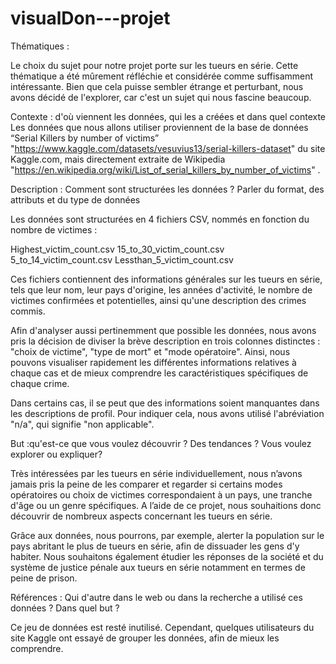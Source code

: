 # visualDon---projet  

Thématiques :

Le choix du sujet pour notre projet porte sur les tueurs en série. Cette thématique a été mûrement réfléchie et considérée comme suffisamment intéressante. Bien que cela puisse sembler étrange et perturbant, nous avons décidé de l'explorer, car c'est un sujet qui nous fascine beaucoup.
 
Contexte : d'où viennent les données, qui les a créées et dans quel contexte
Les données que nous allons utiliser proviennent de la base de données “Serial Killers by number of victims” "https://www.kaggle.com/datasets/vesuvius13/serial-killers-dataset" du site Kaggle.com, mais directement extraite de Wikipedia "https://en.wikipedia.org/wiki/List_of_serial_killers_by_number_of_victims" .  


Description :  Comment sont structurées les données ? Parler du format, des attributs et du type de données

Les données sont structurées en 4 fichiers CSV, nommés en fonction du nombre de victimes :

Highest_victim_count.csv
15_to_30_victim_count.csv
5_to_14_victim_count.csv
Lessthan_5_victim_count.csv

Ces fichiers contiennent des informations générales sur les tueurs en série, tels que leur nom, leur pays d'origine, les années d'activité, le nombre de victimes confirmées et potentielles, ainsi qu'une description des crimes commis.
 
Afin d'analyser aussi pertinemment que possible les données, nous avons pris la décision de diviser la brève description en trois colonnes distinctes : "choix de victime", "type de mort" et "mode opératoire". Ainsi, nous pouvons visualiser rapidement les différentes informations relatives à chaque cas et de mieux comprendre les caractéristiques spécifiques de chaque crime.

Dans certains cas, il se peut que des informations soient manquantes dans les descriptions de profil. Pour indiquer cela, nous avons utilisé l'abréviation "n/a", qui signifie "non applicable".

But :qu'est-ce que vous voulez découvrir ? Des tendances ? Vous voulez explorer ou expliquer?

Très intéressées par les tueurs en série individuellement, nous n’avons jamais pris la peine de les comparer et regarder si certains modes opératoires ou choix de victimes correspondaient à un pays, une tranche d'âge ou un genre spécifiques. A l’aide de ce projet, nous souhaitions donc découvrir  de nombreux aspects concernant les tueurs en série. 

Grâce aux données, nous pourrons, par exemple, alerter la population sur le pays abritant le plus de tueurs en série, afin de dissuader les gens d'y habiter. Nous souhaitons également étudier les réponses de la société et du système de justice pénale aux tueurs en série notamment en termes de peine de prison. 

Références : Qui d'autre dans le web ou dans la recherche a utilisé ces données ? Dans quel but ?  

Ce jeu de données est resté inutilisé. Cependant, quelques utilisateurs du site Kaggle ont essayé de grouper les données, afin de mieux les comprendre. 


